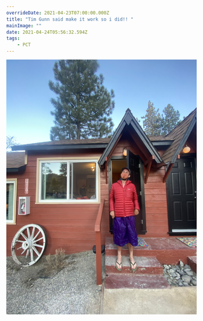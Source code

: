 ```yaml
---
overrideDate: 2021-04-23T07:00:00.000Z
title: "Tim Gunn said make it work so i did!! "
mainImage: ""
date: 2021-04-24T05:56:32.594Z
tags: 
    - PCT
---
```

![Gear while my laundry is going ](3d6c41f7-b84e-4f88-99dd-8a356c86f4ae.jpeg "Gear while my laundry is going ")
